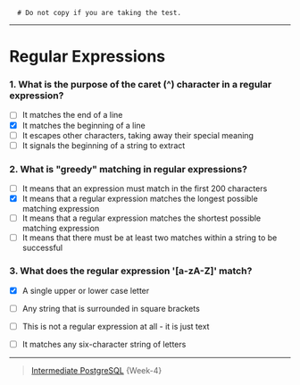 ```
  # Do not copy if you are taking the test.
```
--- 

# Regular Expressions


### 1. What is the purpose of the caret (^) character in a regular expression?
- [ ] It matches the end of a line
- [x] It matches the beginning of a line
- [ ] It escapes other characters, taking away their special meaning
- [ ] It signals the beginning of a string to extract

### 2. What is "greedy" matching in regular expressions?
- [ ] It means that an expression must match in the first 200 characters
- [x] It means that a regular expression matches the longest possible matching expression
- [ ] It means that a regular expression matches the shortest possible matching expression
- [ ] It means that there must be at least two matches within a string to be successful

### 3. What does the regular expression '[a-zA-Z]' match?
- [x] A single upper or lower case letter
- [ ] Any string that is surrounded in square brackets
- [ ] This is not a regular expression at all - it is just text
- [ ] It matches any six-character string of letters



--- 
> [Intermediate PostgreSQL](https://www.coursera.org/learn/intermediate-postgresql/) {Week-4}

